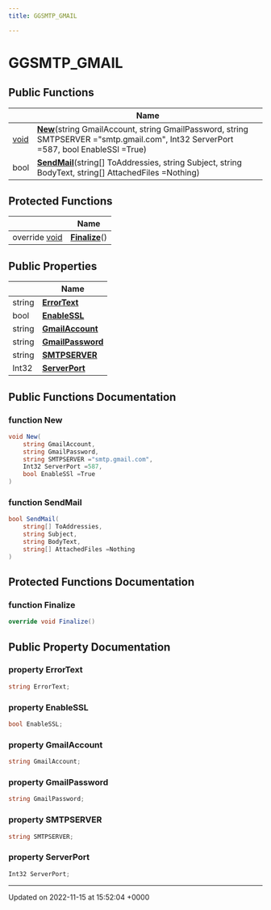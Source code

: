 ```yaml
---
title: GGSMTP_GMAIL

---
```


# GGSMTP_GMAIL





## Public Functions

|                | Name           |
| -------------- | -------------- |
| [void](/SignallingSystem-doc/vb/Files/SerialPixelLeds_8vb/#variable-void) | **[New](/SignallingSystem-doc/vb/Classes/classGGSMTP__GMAIL/#function-new)**(string GmailAccount, string GmailPassword, string SMTPSERVER ="smtp.gmail.com", Int32 ServerPort =587, bool EnableSSl =True) |
| bool | **[SendMail](/SignallingSystem-doc/vb/Classes/classGGSMTP__GMAIL/#function-sendmail)**(string[] ToAddressies, string Subject, string BodyText, string[] AttachedFiles =Nothing) |

## Protected Functions

|                | Name           |
| -------------- | -------------- |
| override [void](/SignallingSystem-doc/vb/Files/SerialPixelLeds_8vb/#variable-void) | **[Finalize](/SignallingSystem-doc/vb/Classes/classGGSMTP__GMAIL/#function-finalize)**() |

## Public Properties

|                | Name           |
| -------------- | -------------- |
| string | **[ErrorText](/SignallingSystem-doc/vb/Classes/classGGSMTP__GMAIL/#property-errortext)**  |
| bool | **[EnableSSL](/SignallingSystem-doc/vb/Classes/classGGSMTP__GMAIL/#property-enablessl)**  |
| string | **[GmailAccount](/SignallingSystem-doc/vb/Classes/classGGSMTP__GMAIL/#property-gmailaccount)**  |
| string | **[GmailPassword](/SignallingSystem-doc/vb/Classes/classGGSMTP__GMAIL/#property-gmailpassword)**  |
| string | **[SMTPSERVER](/SignallingSystem-doc/vb/Classes/classGGSMTP__GMAIL/#property-smtpserver)**  |
| Int32 | **[ServerPort](/SignallingSystem-doc/vb/Classes/classGGSMTP__GMAIL/#property-serverport)**  |

## Public Functions Documentation

### function New

```csharp
void New(
    string GmailAccount,
    string GmailPassword,
    string SMTPSERVER ="smtp.gmail.com",
    Int32 ServerPort =587,
    bool EnableSSl =True
)
```


### function SendMail

```csharp
bool SendMail(
    string[] ToAddressies,
    string Subject,
    string BodyText,
    string[] AttachedFiles =Nothing
)
```


## Protected Functions Documentation

### function Finalize

```csharp
override void Finalize()
```


## Public Property Documentation

### property ErrorText

```csharp
string ErrorText;
```


### property EnableSSL

```csharp
bool EnableSSL;
```


### property GmailAccount

```csharp
string GmailAccount;
```


### property GmailPassword

```csharp
string GmailPassword;
```


### property SMTPSERVER

```csharp
string SMTPSERVER;
```


### property ServerPort

```csharp
Int32 ServerPort;
```


-------------------------------

Updated on 2022-11-15 at 15:52:04 +0000